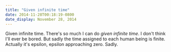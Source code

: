 ```yaml
---
title: "Given infinite time"
date: 2014-11-28T00:18:19-0800
date_display: November 28, 2014
---
```


Given infinite time. There's so much I can do *given infinite time*. I don't think I'll ever be bored. But sadly the time assigned to each human being is finite. Actually it's epsilon, epsilon approaching zero. Sadly.
